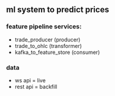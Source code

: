## ml system to predict prices

### feature pipeline services:
- trade_producer (producer)
- trade_to_ohlc (transformer)
- kafka_to_feature_store (consumer)

### data
- ws api = live
- rest api = backfill
